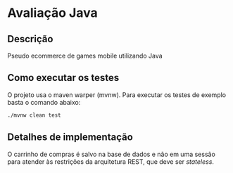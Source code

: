 # Avaliação Java


## Descrição

  Pseudo ecommerce de games mobile utilizando Java

## Como executar os testes
  
  O projeto usa o maven warper (mvnw).
  Para executar os testes de exemplo basta o comando abaixo:
  ```sh
  ./mvnw clean test
  ```

## Detalhes de implementação

 O carrinho de compras é salvo na base de dados e não em uma sessão para atender às restrições da arquitetura REST, que deve ser *stateless*.